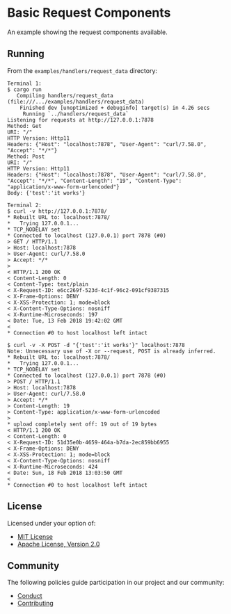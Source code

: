 # Basic Request Components 

An example showing the request components available.

## Running

From the `examples/handlers/request_data` directory:

```
Terminal 1:
$ cargo run
   Compiling handlers/request_data (file:///.../examples/handlers/request_data)
    Finished dev [unoptimized + debuginfo] target(s) in 4.26 secs
     Running `../handlers/request_data`
Listening for requests at http://127.0.0.1:7878
Method: Get
URI: "/"
HTTP Version: Http11
Headers: {"Host": "localhost:7878", "User-Agent": "curl/7.58.0", "Accept": "*/*"}
Method: Post
URI: "/"
HTTP Version: Http11
Headers: {"Host": "localhost:7878", "User-Agent": "curl/7.58.0", "Accept": "*/*", "Content-Length": "19", "Content-Type": "application/x-www-form-urlencoded"}
Body: {'test':'it works'}

Terminal 2:
$ curl -v http://127.0.0.1:7878/
* Rebuilt URL to: localhost:7878/
*   Trying 127.0.0.1...
* TCP_NODELAY set
* Connected to localhost (127.0.0.1) port 7878 (#0)
> GET / HTTP/1.1
> Host: localhost:7878
> User-Agent: curl/7.58.0
> Accept: */*
> 
< HTTP/1.1 200 OK
< Content-Length: 0
< Content-Type: text/plain
< X-Request-ID: e6cc269f-523d-4c1f-96c2-091cf9387315
< X-Frame-Options: DENY
< X-XSS-Protection: 1; mode=block
< X-Content-Type-Options: nosniff
< X-Runtime-Microseconds: 197
< Date: Tue, 13 Feb 2018 19:42:02 GMT
< 
* Connection #0 to host localhost left intact

$ curl -v -X POST -d "{'test':'it works'}" localhost:7878
Note: Unnecessary use of -X or --request, POST is already inferred.
* Rebuilt URL to: localhost:7878/
*   Trying 127.0.0.1...
* TCP_NODELAY set
* Connected to localhost (127.0.0.1) port 7878 (#0)
> POST / HTTP/1.1
> Host: localhost:7878
> User-Agent: curl/7.58.0
> Accept: */*
> Content-Length: 19
> Content-Type: application/x-www-form-urlencoded
> 
* upload completely sent off: 19 out of 19 bytes
< HTTP/1.1 200 OK
< Content-Length: 0
< X-Request-ID: 51d35e0b-4659-464a-b7da-2ec859bb6955
< X-Frame-Options: DENY
< X-XSS-Protection: 1; mode=block
< X-Content-Type-Options: nosniff
< X-Runtime-Microseconds: 424
< Date: Sun, 18 Feb 2018 13:03:50 GMT
< 
* Connection #0 to host localhost left intact
```

## License

Licensed under your option of:

* [MIT License](../../LICENSE-MIT)
* [Apache License, Version 2.0](../../LICENSE-APACHE)

## Community

The following policies guide participation in our project and our community:

* [Conduct](../../CODE_OF_CONDUCT.md)
* [Contributing](../../CONTRIBUTING.md)
